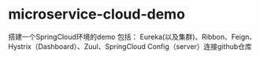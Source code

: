 # microservice-cloud-demo
搭建一个SpringCloud环境的demo
包括：
    Eureka(以及集群)、Ribbon、Feign、Hystrix（Dashboard）、Zuul、SpringCloud Config（server）连接github仓库

